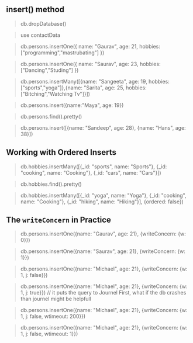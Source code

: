 ## insert() method

> db.dropDatabase()

> use contactData

> db.persons.insertOne({ name: "Gaurav", age: 21, hobbies: ["programming","mastrubating"] })

> db.persons.insertOne({ name: "Saurav", age: 23, hobbies: ["Dancing","Studing"] })

> db.persons.insertMany([{name: "Sangeeta", age: 19, hobbies: ["sports","yoga"]},{name: "Sarita", age: 25, hobbies: ["Bitching","Watching Tv"]}])

<!-- Dont Use This -->

> db.persons.insert({name:"Maya", age: 19})

> db.persons.find().pretty()

> db.persons.insert([{name: "Sandeep", age: 28}, {name: "Hans", age: 38}])

## Working with Ordered Inserts

> db.hobbies.insertMany([{_id: "sports", name: "Sports"}, {_id: "cooking", name: "Cooking"}, {_id: "cars", name: "Cars"}])

> db.hobbies.find().pretty()

> db.hobbies.insertMany([{_id: "yoga", name: "Yoga"}, {_id: "cooking", name: "Cooking"}, {_id: "hiking", name: "Hiking"}], {ordered: false})

## The `writeConcern` in Practice

> db.persons.insertOne({name: "Gaurav", age: 21}, {writeConcern: {w: 0}})

> db.persons.insertOne({name: "Saurav", age: 21}, {writeConcern: {w: 1}})

> db.persons.insertOne({name: "Michael", age: 21}, {writeConcern: {w: 1, j: false}})

> db.persons.insertOne({name: "Michael", age: 21}, {writeConcern: {w: 1, j: true}}) // it puts the query to Journel First, what if the db crashes than journel might be helpfull

> db.persons.insertOne({name: "Michael", age: 21}, {writeConcern: {w: 1, j: false, wtimeout: 200}})

> db.persons.insertOne({name: "Michael", age: 21}, {writeConcern: {w: 1, j: false, wtimeout: 1}})